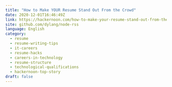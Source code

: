 ```yaml
---
title: "How to Make YOUR Resume Stand Out From the Crowd"
date: 2020-12-01T16:46:49Z
link: https://hackernoon.com/how-to-make-your-resume-stand-out-from-the-crowd-gj4h31zl?source=rss&utm_medium=RSS&utm_source=news.12bit.vn
site: github.com/dylang/node-rss
language: English
category:
  - resume
  - resume-writing-tips
  - it-careers
  - resume-hacks
  - careers-in-technology
  - resume-structure
  - technological-qualifications
  - hackernoon-top-story
draft: false
---
```

